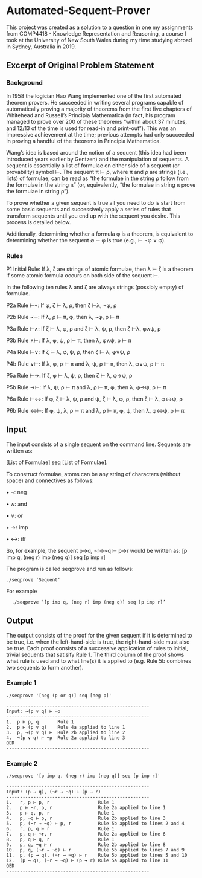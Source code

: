 # Automated-Sequent-Prover

This project was created as a solution to a question in one my assignments from COMP4418 - Knowledge Representation and Reasoning, a course I took at the University of New South Wales during my time studying abroad in Sydney, Australia in 2019.

## Excerpt of Original Problem Statement
### Background
In 1958 the logician Hao Wang implemented one of the first automated theorem provers. He succeeded in writing several programs capable of automatically proving a majority of theorems from the first five chapters of Whitehead and Russell’s Principia Mathematica (in fact, his program managed to prove over 200 of these theorems “within about 37 minutes, and 12/13 of the time is used for read-in and print-out”). This was an impressive achievement at the time; previous attempts had only succeeded in proving a handful of the theorems in Principia Mathematica.

Wang’s idea is based around the notion of a sequent (this idea had been introduced years earlier by Gentzen) and the manipulation of sequents. A sequent is essentially a list of formulae on either side of a sequent (or provability) symbol ⊢. The sequent π ⊢ ρ, where π and ρ are strings (i.e., lists) of formulae, can be read as “the formulae in the string ρ follow from the formulae in the string π” (or, equivalently, “the formulae in string π prove the formulae in string ρ”).

To prove whether a given sequent is true all you need to do is start from some basic sequents and successively apply a series of rules that transform sequents until you end up with the sequent you desire. This process is detailed below.

Additionally, determining whether a formula φ is a theorem, is equivalent to determining whether the sequent ∅ ⊢ φ is true (e.g., ⊢ ¬φ ∨ φ).

### Rules
P1 Initial Rule: If λ, ζ are strings of atomic formulae, then λ ⊢ ζ is a theorem if some atomic formula occurs on both side of the sequent ⊢.

In the following ten rules λ and ζ are always strings (possibly empty) of formulae. 

P2a Rule ⊢¬: If φ, ζ ⊢ λ, ρ, then ζ  ⊢λ, ¬φ, ρ

P2b Rule ¬⊢: If λ, ρ ⊢ π, φ, then λ, ¬φ, ρ ⊢ π

P3a Rule ⊢∧: If ζ ⊢ λ, φ, ρ and ζ ⊢ λ, ψ, ρ, then ζ  ⊢λ, φ∧ψ, ρ

P3b Rule ∧⊢: If λ, φ, ψ, ρ ⊢ π, then λ, φ∧ψ, ρ ⊢ π

P4a Rule ⊢∨: If ζ ⊢ λ, φ, ψ, ρ, then ζ ⊢ λ, φ∨ψ, ρ

P4b Rule ∨⊢: If λ, φ, ρ ⊢ π and λ, ψ, ρ ⊢ π, then λ, φ∨ψ, ρ ⊢ π

P5a Rule ⊢→: If ζ, φ ⊢ λ, ψ, ρ, then ζ ⊢ λ, φ→ψ, ρ

P5b Rule →⊢: If λ, ψ,  ρ ⊢ π and λ, ρ ⊢ π, φ, then λ, φ→ψ, ρ ⊢ π

P6a Rule ⊢↔: If φ, ζ ⊢ λ, ψ, ρ and ψ, ζ ⊢ λ, φ, ρ, then ζ ⊢ λ, φ↔ψ, ρ 

P6b Rule ↔⊢: If φ, ψ, λ, ρ ⊢ π and λ, ρ ⊢ π, φ, ψ, then λ, φ↔ψ, ρ ⊢ π


## Input
The input consists of a single sequent on the command line. Sequents are written as:

[List of Formulae] seq [List of Formulae]. 

To construct formulae, atoms can be any string of characters (without space) and connectives as follows:

• ¬: neg 

• ∧: and 

• ∨: or

• →: imp 

• ↔: iff

So, for example, the sequent p→q, ¬r→¬q ⊢ p→r would be written as: [p imp q, (neg r) imp (neg q)] seq [p imp r]

The program is called seqprove and run as follows: 
```
./seqprove ’Sequent’
```
For example
```
  ./seqprove ’[p imp q, (neg r) imp (neg q)] seq [p imp r]’
```
## Output
The output consists of the proof for the given sequent if it is determined to be true, i.e. when the left-hand-side is true, the right-hand-side must also be true. Each proof consists of a successive application of rules to initial, trivial sequents that satisify Rule 1. The third column of the proof shows what rule is used and to what line(s) it is applied to (e.g. Rule 5b combines two sequents to form another).

### Example 1
```
./seqprove '[neg (p or q)] seq [neg p]'
```
```
-----------------------------------------------------
Input: ¬(p ∨ q) ⊢ ¬p
-----------------------------------------------------
1.  p ⊢ p, q       Rule 1                    
2.  p ⊢ (p ∨ q)    Rule 4a applied to line 1 
3.  p, ¬(p ∨ q) ⊢  Rule 2b applied to line 2 
4.  ¬(p ∨ q) ⊢ ¬p  Rule 2a applied to line 3 
QED
-----------------------------------------------------
```

### Example 2
```
./seqprove '[p imp q, (neg r) imp (neg q)] seq [p imp r]'
```
```
-----------------------------------------------------
Input: (p → q), (¬r → ¬q) ⊢ (p → r)
-----------------------------------------------------
1.   r, p ⊢ p, r                  Rule 1                            
2.   p ⊢ ¬r, p, r                 Rule 2a applied to line 1         
3.   p ⊢ q, p, r                  Rule 1                            
4.   p, ¬q ⊢ p, r                 Rule 2b applied to line 3         
5.   p, (¬r → ¬q) ⊢ p, r          Rule 5b applied to lines 2 and 4  
6.   r, p, q ⊢ r                  Rule 1                            
7.   p, q ⊢ ¬r, r                 Rule 2a applied to line 6         
8.   p, q ⊢ q, r                  Rule 1                            
9.   p, q, ¬q ⊢ r                 Rule 2b applied to line 8         
10.  p, q, (¬r → ¬q) ⊢ r          Rule 5b applied to lines 7 and 9  
11.  p, (p → q), (¬r → ¬q) ⊢ r    Rule 5b applied to lines 5 and 10 
12.  (p → q), (¬r → ¬q) ⊢ (p → r) Rule 5a applied to line 11        
QED
-----------------------------------------------------
```

